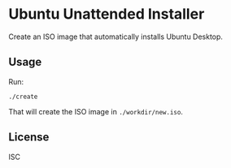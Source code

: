 # Ubuntu Unattended Installer

Create an ISO image that automatically installs Ubuntu Desktop.

## Usage

Run:

    ./create

That will create the ISO image in `./workdir/new.iso`.

## License

ISC
